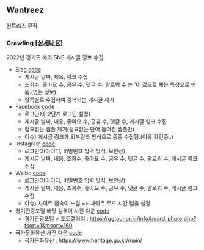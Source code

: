 ## Wantreez
 원트리즈 뮤직

### Crawling [[상세내용]](https://github.com/kbjung/Wantreez/tree/main/Crawling)
2022년 경기도 해외 SNS 게시글 정보 수집
+ Blog [code](https://github.com/kbjung/Wantreez/blob/main/Crawling/blog_crawling.ipynb)
  - 게시글 날짜, 제목, 링크 수집
  - 조회수, 좋아요 수, 공유 수, 댓글 수, 팔로워 수 는 '0' 값으로 채운 특성으로 만듬.(없는 정보)
  - 항목별로 수집하여 중복되는 게시글 제거
+ Facebook [code](https://github.com/kbjung/Wantreez/blob/main/Crawling/facebook_crawling.ipynb)
  - 로그인X(⁖2단계 로그인 설정)
  - 게시글 날짜, 내용, 좋아요 수, 공유 수, 댓글 수, 게시글 링크 수집
  - 필요없는 샘플 제거(필요없는 단어 들어간 샘플만)
  - 이슈) 게시글 링크가 외부링크 방식으로 종종 수집됨.(이유 확인중..)
+ Instagram [code](https://github.com/kbjung/Wantreez/blob/main/Crawling/insta_crawling.ipynb)
  - 로그인O(아이디, 비밀번호 입력 방식. 보안상)
  - 게시글 날짜, 내용, 조회수, 좋아요 수, 공유 수, 댓글 수, 팔로워 수, 게시글 링크 수집
+ Weibo [code](https://github.com/kbjung/Wantreez/blob/main/Crawling/weibo_crawling.ipynb)
  - 로그인O(아이디, 비밀번호 입력 방식. 보안상)
  - 게시글 날짜, 내용, 조회수, 좋아요 수, 공유 수, 댓글 수, 팔로워 수, 게시글 링크 수집
  - 이슈) 사이트 접속이 느림 => 사이트 로드 시간 텀을 설정.
+ 경기관광포털 해당 검색어 사진 다운 [code](https://github.com/kbjung/Wantreez/blob/main/Crawling/pic_down/crawling_pic(ggtour).ipynb)
  - 경기관광포털 > 포토갤러리 : https://ggtour.or.kr/info/board_photo.php?tsort=1&msort=160
+ 국가문화유산 사진 다운 [code](https://github.com/kbjung/Wantreez/blob/main/Crawling/pic_down/crawling_pic(heritage).ipynb)
  - 국가문화유산 : https://www.heritage.go.kr/main/
